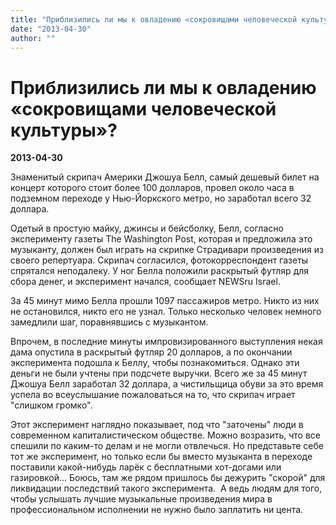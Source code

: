 ```yaml
---
title: "Приблизились ли мы к овладению «сокровищами человеческой культуры»?"
date: "2013-04-30"
author: ""
---
```


# Приблизились ли мы к овладению «сокровищами человеческой культуры»?

**2013-04-30** 

Знаменитый скрипач Америки Джошуа Белл, самый дешевый билет на концерт которого стоит более 100 долларов, провел около часа в подземном переходе у Нью-Йоркского метро, но заработал всего 32 доллара.

Одетый в простую майку, джинсы и бейсболку, Белл, согласно эксперименту газеты The Washington Post, которая и предложила это музыканту, должен был играть на скрипке Страдивари произведения из своего репертуара. Скрипач согласился, фотокорреспондент газеты спрятался неподалеку. У ног Белла положили раскрытый футляр для сбора денег, и эксперимент начался, сообщает NEWSru Israel.

За 45 минут мимо Белла прошли 1097 пассажиров метро. Никто из них не остановился, никто его не узнал. Только несколько человек немного замедлили шаг, поравнявшись с музыкантом.

Впрочем, в последние минуты импровизированного выступления некая дама опустила в раскрытый футляр 20 долларов, а по окончании эксперимента подошла к Беллу, чтобы познакомиться. Однако эти деньги не были учтены при подсчете выручки. Всего же за 45 минут Джошуа Белл заработал 32 доллара, а чистильщица обуви за это время успела во всеуслышание пожаловаться на то, что скрипач играет "слишком громко".

Этот эксперимент наглядно показывает, под что "заточены" люди в современном капиталистическом обществе. Можно возразить, что все спешили по каким-то делам и не могли отвлечься. Но представьте себе тот же эксперимент, но только если бы вместо музыканта в переходе поставили какой-нибудь ларёк с бесплатными хот-догами или газировкой... Боюсь, там же рядом пришлось бы дежурить "скорой" для ликвидации последствий такого эксперимента.  А ведь людям для того, чтобы услышать лучшие музыкальные произведения мира в профессиональном исполнении не нужно было заплатить ни цента.